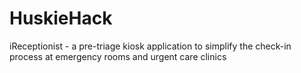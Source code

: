 # HuskieHack
iReceptionist - a pre-triage kiosk application to simplify the check-in process at emergency rooms and urgent care clinics

